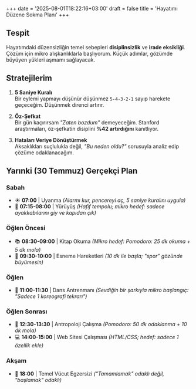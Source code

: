 +++
date = '2025-08-01T18:22:16+03:00'
draft = false
title = 'Hayatımı Düzene Sokma Planı'
+++
## Tespit
Hayatımdaki düzensizliğin temel sebepleri **disiplinsizlik** ve **irade eksikliği**. Çözüm için mikro alışkanlıklarla başlıyorum. Küçük adımlar, gözümde büyüyen yükleri aşmamı sağlayacak.

## Stratejilerim
1.  **5 Saniye Kuralı**  
    Bir eylemi yapmayı düşünür düşünmez `5-4-3-2-1` sayıp harekete geçeceğim. Düşünmek direnci artırır.
    
2.  **Öz-Şefkat**  
    Bir gün kaçırırsam *"Zaten bozdum"* demeyeceğim. Stanford araştırmaları, öz-şefkatin disiplini **%42 artırdığını** kanıtlıyor.
    
3.  **Hataları Veriye Dönüştürmek**  
    Aksaklıkları suçlulukla değil, *"Bu neden oldu?"* sorusuyla analiz edip çözüme odaklanacağım.

## Yarınki (30 Temmuz) Gerçekçi Plan

### Sabah
-   ☀️ **07:00** | Uyanma *(Alarmı kur, pencereyi aç, 5 saniye kuralını uygula)*
-   🚶 **07:15-08:00** | Yürüyüş *(Hafif tempolu; mikro hedef: sadece ayakkabılarını giy ve kapıdan çık)*

### Öğlen Öncesi
-   📚 **08:30-09:00** | Kitap Okuma *(Mikro hedef: Pomodoro: 25 dk okuma + 5 dk mola)*
-   🧘 **09:30-10:00** | Esneme Hareketleri *(10 dk ile başla; "spor" gözünde büyümesin)*

### Öğlen
-   💃 **11:00-11:30** | Dans Antrenmanı *(Sevdiğin bir şarkıyla mikro başlangıç: "Sadece 1 koreografi tekrarı")*

### Öğlen Sonrası
-   📖 **12:30-13:30** | Antropoloji Çalışma *(Pomodoro: 50 dk odaklanma + 10 dk mola)*
-   💻 **14:00-15:00** | Web Sitesi Çalışması *(HTML/CSS; hedef: sadece 1 özellik ekle)*

### Akşam
-   💪 **18:00** | Temel Vücut Egzersizi *("Tamamlamak" odaklı değil, "başlamak" odaklı)*